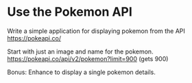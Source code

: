 # Use the Pokemon API

Write a simple application for displaying pokemon from the API https://pokeapi.co/

Start with just an image and name for the pokemon. 
https://pokeapi.co/api/v2/pokemon?limit=900 (gets 900)

Bonus:
Enhance to display a single pokemon details.

